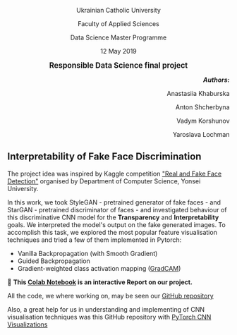 
<p align="center"> Ukrainian Catholic University  </p>

<p align="center"> Faculty of Applied Sciences </p>

<p align="center"> Data Science Master Programme</p>

<p align="center"> 12 May 2019 </p>

<p align="center"><b> <big>Responsible Data Science final project</big></b> </p>

<p align="right" ><b><i>Authors:</i></b></p> 
<p align="right"> Anastasiia Khaburska</p>
<p align="right"> Anton Shcherbyna</p>
<p align="right"> Vadym Korshunov</p>
<p align="right"> Yaroslava Lochman</p>

## Interpretability of Fake Face Discrimination
The project idea was inspired by Kaggle competition ["Real and Fake Face Detection"](https://www.kaggle.com/ciplab/real-and-fake-face-detection) organised by Department of Computer Science, Yonsei University. 

In this work, we took StyleGAN - pretrained generator of fake faces - and StarGAN - pretrained discriminator of faces - and investigated behaviour of this discriminative CNN model for the **Transparency** and **Interpretability** goals. We interpreted the model's output on the fake generated images. To accomplish this task, we  explored the most popular feature visualisation techniques and tried a few of them implemented in Pytorch:

-  Vanilla Backpropagation (with Smooth Gradient)
-  Guided Backpropagation
-  Gradient-weighted class activation mapping ([GradCAM](https://arxiv.org/pdf/1610.02391.pdf))

 :notebook: **This [Colab Notebook](https://colab.research.google.com/drive/1I9bWp_wwu3kui8-AC6ghK6aikyE5XBIo
) is an interactive Report on our project.** 

All the code, we where working on, may be seen our [GitHub repository](https://github.com/Anastasiia-Khab/responsible-ds-final-project)

Also, a great help for us in understanding and implementing of CNN visualisation techniques 
was this GitHub repository with [PyTorch CNN Visualizations](https://github.com/utkuozbulak/pytorch-cnn-visualizations)
